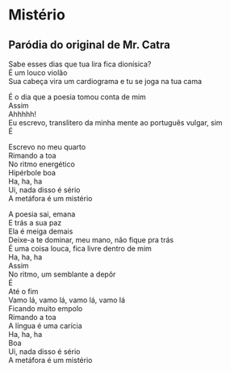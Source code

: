 <!-- Mistério :: 2024-03-23 00:47:42 -->

# Mistério

## Paródia do original de Mr. Catra

Sabe esses dias que tua lira fica dionísica?  
É um louco violão  
Sua cabeça vira um cardiograma e tu se joga na tua cama  

É o dia que a poesia tomou conta de mim  
Assim  
Ahhhhh!  
Eu escrevo, translitero da minha mente ao português vulgar, sim  
É  

Escrevo no meu quarto  
Rimando a toa  
No ritmo energético  
Hipérbole boa  
Ha, ha, ha  
Ui, nada disso é sério  
A metáfora é um mistério  

A poesia sai, emana  
E trás a sua paz  
Ela é meiga demais  
Deixe-a te dominar, meu mano, não fique pra trás  
É uma coisa louca, fica livre dentro de mim  
Ha, ha, ha  
Assim  
No ritmo, um semblante a depôr  
É  
Até o fim  
Vamo lá, vamo lá, vamo lá, vamo lá  
Ficando muito empolo  
Rimando a toa  
A língua é uma carícia  
Ha, ha, ha  
Boa  
Ui, nada disso é sério  
A metáfora é um mistério  
